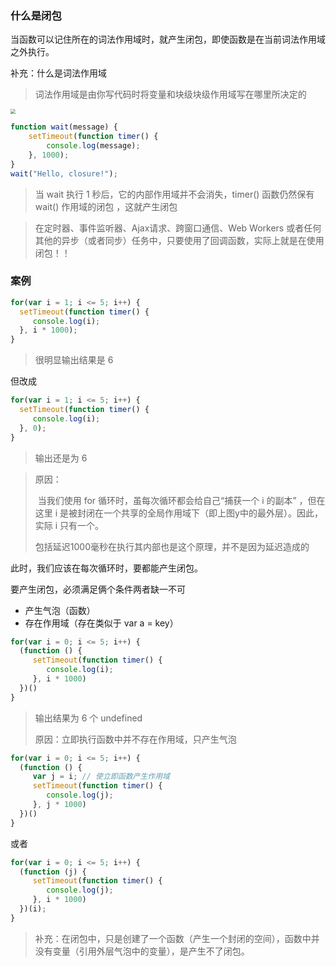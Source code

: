 ### 什么是闭包

当函数可以记住所在的词法作用域时，就产生闭包，即使函数是在当前词法作用域之外执行。

补充：什么是词法作用域

> 词法作用域是由你写代码时将变量和块级块级作用域写在哪里所决定的

<img src="https://i.loli.net/2021/09/23/aMyOVL2xomIs3ZR.png" style="zoom:50%;" />



```javascript
function wait(message) {
    setTimeout(function timer() {
        console.log(message);
    }, 1000);
}
wait("Hello, closure!");
```

> 当 wait 执行 1 秒后，它的内部作用域并不会消失，timer() 函数仍然保有 wait() 作用域的闭包 ，这就产生闭包



> 在定时器、事件监听器、Ajax请求、跨窗口通信、Web Workers 或者任何其他的异步（或者同步）任务中，只要使用了回调函数，实际上就是在使用闭包！！



### 案例

```javascript
for(var i = 1; i <= 5; i++) {
  setTimeout(function timer() {
     console.log(i);
  }, i * 1000);
}
```

> 很明显输出结果是 6

但改成

```javascript
for(var i = 1; i <= 5; i++) {
  setTimeout(function timer() {
     console.log(i);
  }, 0);
}
```

> 输出还是为 6

> 原因：
>
> ​        当我们使用 for 循环时，虽每次循环都会给自己“捕获一个 i 的副本” ，但在这里 i 是被封闭在一个共享的全局作用域下（即上图y中的最外层）。因此， 实际 i 只有一个。
>
> 包括延迟1000毫秒在执行其内部也是这个原理，并不是因为延迟造成的



此时，我们应该在每次循环时，要都能产生闭包。

要产生闭包，必须满足俩个条件两者缺一不可

* 产生气泡（函数）
* 存在作用域（存在类似于 var a = key）

```javascript
for(var i = 0; i <= 5; i++) {
  (function () {
     setTimeout(function timer() {
        console.log(i);
     }, i * 1000)
  })()
}
```

> 输出结果为 6 个 undefined
>
> 原因：立即执行函数中并不存在作用域，只产生气泡

```javascript
for(var i = 0; i <= 5; i++) {
  (function () {
     var j = i; // 使立即函数产生作用域
     setTimeout(function timer() {
        console.log(j);
     }, j * 1000)
  })()
}
```

或者

```javascript
for(var i = 0; i <= 5; i++) {
  (function (j) {
     setTimeout(function timer() {
        console.log(j);
     }, i * 1000)
  })(i);
}
```



> 补充：在闭包中，只是创建了一个函数（产生一个封闭的空间），函数中并没有变量（引用外层气泡中的变量），是产生不了闭包。